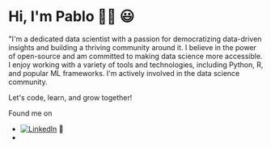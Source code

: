 # Hi, I'm Pablo 👋🏾 :smiley:


"I'm a dedicated data scientist with a passion for democratizing data-driven insights and building a thriving community around it. I believe in the power of open-source and am committed to making data science more accessible. I enjoy working with a variety of tools and technologies, including Python, R, and popular ML frameworks. I'm actively involved in the data science community.

Let's code, learn, and grow together!



Found me on

- <a href="https://www.linkedin.com/in/pablo-alberto-duque-marin-426334155/"><img src="https://img.shields.io/badge/LinkedIn--_.svg?style=social&logo=linkedin" alt="LinkedIn"></a> 💼
- 

